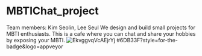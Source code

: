 # MBTIChat_project
Team members: Kim Seolin, Lee Seul
We design and build small projects for MBTI enthusiasts.
This is a cafe where you can chat and share your hobbies by exposing your MBTI.
![EkvggvqVcAEjrYj](https://user-images.githubusercontent.com/91828874/175449454-5dd88e9d-88ff-4275-8adb-a126334c434c.jpg)
#6DB33F?style=for-the-badge&logo=appveyor
